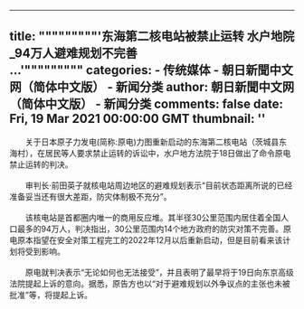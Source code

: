 
---
title: """""""""'东海第二核电站被禁止运转 水户地院_94万人避难规划不完善                                            
                                                   ...'"""""""""
categories: 
    - 传统媒体
    - 朝日新聞中文网（简体中文版） - 新闻分类
author: 朝日新聞中文网（简体中文版） - 新闻分类
comments: false
date: Fri, 19 Mar 2021 00:00:00 GMT
thumbnail: ''
---

<div>   
<p>　　关于日本原子力发电(简称:原电)力图重新启动的东海第二核电站（茨城县东海村），在居民等人要求禁止运转的诉讼中，水户地方法院于18日做出了命令原电禁止运转的判决。<br>
<br>
　　审判长·前田英子就核电站周边地区的避难规划表示“目前状态距离所说的已经准备妥当还有很大差距，防灾体制极不充分”。<br>
<br>
　　该核电站是首都圈内唯一的商用反应堆。其半径30公里范围内居住着全国人口最多的94万人，判决指出，30公里范围内14个地方政府的防灾对策不完善。原电原本指望在安全对策工程完工的2022年12月以后重新启动，但是目前看来该计划将受到影响。<br>
<br>
　　原电就判决表示“无论如何也无法接受”，并且表明了最早将于19日向东京高级法院提起上诉的意向。据悉，原告方也以“对于避难规划以外争议点的主张也未被批准”等，将提起上诉。</p>  
</div>
            